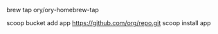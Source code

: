 brew tap ory/ory-homebrew-tap

scoop bucket add app https://github.com/org/repo.git
scoop install app